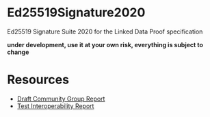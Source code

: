 # Ed25519Signature2020
Ed25519 Signature Suite 2020 for the Linked Data Proof specification


**under development, use it at your own risk, everything is subject to change**


# Resources
* [Draft Community Group Report](https://w3c-ccg.github.io/lds-ed25519-2020/)
* [Test Interoperability Report](https://w3c-ccg.github.io/di-ed25519-test-suite/)
